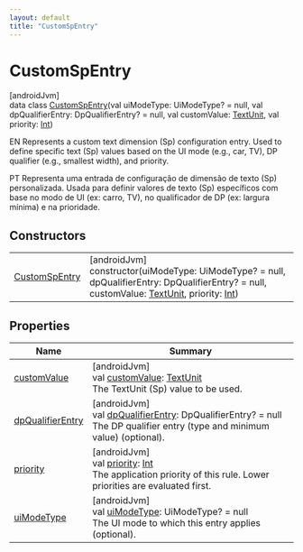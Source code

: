 ```yaml
---
layout: default
title: "CustomSpEntry"
---
```


# CustomSpEntry

[androidJvm]\
data class [CustomSpEntry](index.md)(val uiModeType: UiModeType? = null, val dpQualifierEntry: DpQualifierEntry? = null, val customValue: [TextUnit](https://developer.android.com/reference/kotlin/androidx/compose/ui/unit/TextUnit.html), val priority: [Int](https://kotlinlang.org/api/core/kotlin-stdlib/kotlin/-int/index.html))

EN Represents a custom text dimension (Sp) configuration entry. Used to define specific text (Sp) values based on the UI mode (e.g., car, TV), DP qualifier (e.g., smallest width), and priority.

PT Representa uma entrada de configuração de dimensão de texto (Sp) personalizada. Usada para definir valores de texto (Sp) específicos com base no modo de UI (ex: carro, TV), no qualificador de DP (ex: largura mínima) e na prioridade.

## Constructors

| | |
|---|---|
| [CustomSpEntry](-custom-sp-entry.md) | [androidJvm]<br>constructor(uiModeType: UiModeType? = null, dpQualifierEntry: DpQualifierEntry? = null, customValue: [TextUnit](https://developer.android.com/reference/kotlin/androidx/compose/ui/unit/TextUnit.html), priority: [Int](https://kotlinlang.org/api/core/kotlin-stdlib/kotlin/-int/index.html)) |

## Properties

| Name | Summary |
|---|---|
| [customValue](custom-value.md) | [androidJvm]<br>val [customValue](custom-value.md): [TextUnit](https://developer.android.com/reference/kotlin/androidx/compose/ui/unit/TextUnit.html)<br>The TextUnit (Sp) value to be used. |
| [dpQualifierEntry](dp-qualifier-entry.md) | [androidJvm]<br>val [dpQualifierEntry](dp-qualifier-entry.md): DpQualifierEntry? = null<br>The DP qualifier entry (type and minimum value) (optional). |
| [priority](priority.md) | [androidJvm]<br>val [priority](priority.md): [Int](https://kotlinlang.org/api/core/kotlin-stdlib/kotlin/-int/index.html)<br>The application priority of this rule. Lower priorities are evaluated first. |
| [uiModeType](ui-mode-type.md) | [androidJvm]<br>val [uiModeType](ui-mode-type.md): UiModeType? = null<br>The UI mode to which this entry applies (optional). |